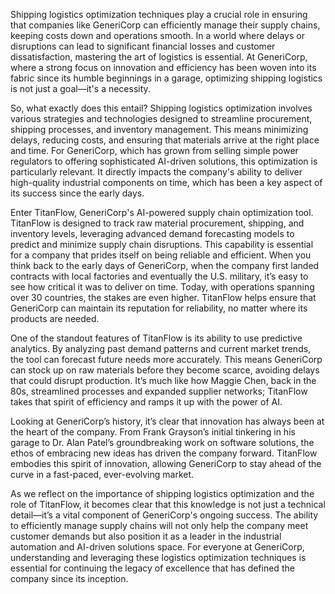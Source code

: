 Shipping logistics optimization techniques play a crucial role in ensuring that companies like GeneriCorp can efficiently manage their supply chains, keeping costs down and operations smooth. In a world where delays or disruptions can lead to significant financial losses and customer dissatisfaction, mastering the art of logistics is essential. At GeneriCorp, where a strong focus on innovation and efficiency has been woven into its fabric since its humble beginnings in a garage, optimizing shipping logistics is not just a goal—it's a necessity.

So, what exactly does this entail? Shipping logistics optimization involves various strategies and technologies designed to streamline procurement, shipping processes, and inventory management. This means minimizing delays, reducing costs, and ensuring that materials arrive at the right place and time. For GeneriCorp, which has grown from selling simple power regulators to offering sophisticated AI-driven solutions, this optimization is particularly relevant. It directly impacts the company's ability to deliver high-quality industrial components on time, which has been a key aspect of its success since the early days.

Enter TitanFlow, GeneriCorp's AI-powered supply chain optimization tool. TitanFlow is designed to track raw material procurement, shipping, and inventory levels, leveraging advanced demand forecasting models to predict and minimize supply chain disruptions. This capability is essential for a company that prides itself on being reliable and efficient. When you think back to the early days of GeneriCorp, when the company first landed contracts with local factories and eventually the U.S. military, it’s easy to see how critical it was to deliver on time. Today, with operations spanning over 30 countries, the stakes are even higher. TitanFlow helps ensure that GeneriCorp can maintain its reputation for reliability, no matter where its products are needed.

One of the standout features of TitanFlow is its ability to use predictive analytics. By analyzing past demand patterns and current market trends, the tool can forecast future needs more accurately. This means GeneriCorp can stock up on raw materials before they become scarce, avoiding delays that could disrupt production. It’s much like how Maggie Chen, back in the 80s, streamlined processes and expanded supplier networks; TitanFlow takes that spirit of efficiency and ramps it up with the power of AI.

Looking at GeneriCorp’s history, it’s clear that innovation has always been at the heart of the company. From Frank Grayson’s initial tinkering in his garage to Dr. Alan Patel’s groundbreaking work on software solutions, the ethos of embracing new ideas has driven the company forward. TitanFlow embodies this spirit of innovation, allowing GeneriCorp to stay ahead of the curve in a fast-paced, ever-evolving market.

As we reflect on the importance of shipping logistics optimization and the role of TitanFlow, it becomes clear that this knowledge is not just a technical detail—it’s a vital component of GeneriCorp's ongoing success. The ability to efficiently manage supply chains will not only help the company meet customer demands but also position it as a leader in the industrial automation and AI-driven solutions space. For everyone at GeneriCorp, understanding and leveraging these logistics optimization techniques is essential for continuing the legacy of excellence that has defined the company since its inception.